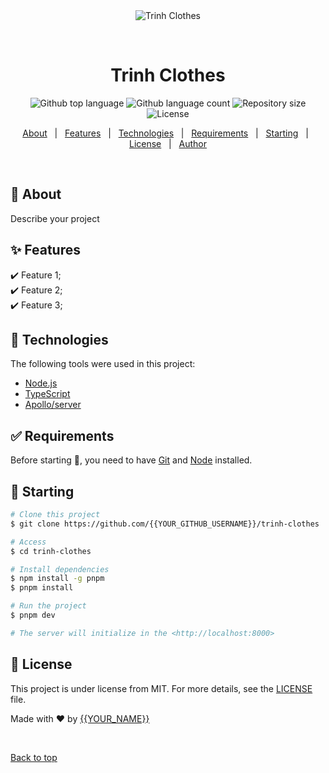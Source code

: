 <div align="center" id="top"> 
  <img src="./.github/app.gif" alt="Trinh Clothes" />

  &#xa0;

  <!-- <a href="https://trinhclothes.netlify.app">Demo</a> -->
</div>

<h1 align="center">Trinh Clothes</h1>

<p align="center">
  <img alt="Github top language" src="https://img.shields.io/github/languages/top/{{YOUR_GITHUB_USERNAME}}/trinh-clothes?color=56BEB8">

  <img alt="Github language count" src="https://img.shields.io/github/languages/count/{{YOUR_GITHUB_USERNAME}}/trinh-clothes?color=56BEB8">

  <img alt="Repository size" src="https://img.shields.io/github/repo-size/{{YOUR_GITHUB_USERNAME}}/trinh-clothes?color=56BEB8">

  <img alt="License" src="https://img.shields.io/github/license/{{YOUR_GITHUB_USERNAME}}/trinh-clothes?color=56BEB8">

  <!-- <img alt="Github issues" src="https://img.shields.io/github/issues/{{YOUR_GITHUB_USERNAME}}/trinh-clothes?color=56BEB8" /> -->

  <!-- <img alt="Github forks" src="https://img.shields.io/github/forks/{{YOUR_GITHUB_USERNAME}}/trinh-clothes?color=56BEB8" /> -->

  <!-- <img alt="Github stars" src="https://img.shields.io/github/stars/{{YOUR_GITHUB_USERNAME}}/trinh-clothes?color=56BEB8" /> -->
</p>

<!-- Status -->

<!-- <h4 align="center"> 
	🚧  Trinh Clothes 🚀 Under construction...  🚧
</h4> 

<hr> -->

<p align="center">
  <a href="#dart-about">About</a> &#xa0; | &#xa0; 
  <a href="#sparkles-features">Features</a> &#xa0; | &#xa0;
  <a href="#rocket-technologies">Technologies</a> &#xa0; | &#xa0;
  <a href="#white_check_mark-requirements">Requirements</a> &#xa0; | &#xa0;
  <a href="#checkered_flag-starting">Starting</a> &#xa0; | &#xa0;
  <a href="#memo-license">License</a> &#xa0; | &#xa0;
  <a href="https://github.com/{{YOUR_GITHUB_USERNAME}}" target="_blank">Author</a>
</p>

<br>

## :dart: About ##

Describe your project

## :sparkles: Features ##

:heavy_check_mark: Feature 1;\
:heavy_check_mark: Feature 2;\
:heavy_check_mark: Feature 3;

## :rocket: Technologies ##

The following tools were used in this project:

- [Node.js](https://nodejs.org/en/)
- [TypeScript](https://www.typescriptlang.org/)
- [Apollo/server](https://www.apollographql.com/docs/apollo-server/)

## :white_check_mark: Requirements ##

Before starting :checkered_flag:, you need to have [Git](https://git-scm.com) and [Node](https://nodejs.org/en/) installed.

## :checkered_flag: Starting ##

```bash
# Clone this project
$ git clone https://github.com/{{YOUR_GITHUB_USERNAME}}/trinh-clothes

# Access
$ cd trinh-clothes

# Install dependencies
$ npm install -g pnpm
$ pnpm install

# Run the project
$ pnpm dev

# The server will initialize in the <http://localhost:8000>
```

## :memo: License ##

This project is under license from MIT. For more details, see the [LICENSE](LICENSE.md) file.


Made with :heart: by <a href="https://github.com/{{YOUR_GITHUB_USERNAME}}" target="_blank">{{YOUR_NAME}}</a>

&#xa0;

<a href="#top">Back to top</a>
